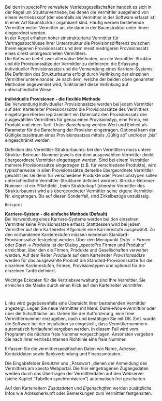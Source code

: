 <!DOCTYPE html>
<html>
<head>
<meta charset="utf-8">
<meta name="viewport" content="width=device-width, initial-scale=1.0">
<title>300_Vermittler_anlegen.md</title>
<link rel="stylesheet" href="https://stackedit.io/res-min/themes/base.css" />
<script type="text/javascript" src="https://cdn.mathjax.org/mathjax/latest/MathJax.js?config=TeX-AMS_HTML"></script>
</head>
<body><div class="container"><p>Bei den in xpectoPro verwaltete Vetriebsgesellschaften handelt es sich in der Regel um Strukturvertriebe, bei denen die Vermittler ausgehend von einem Vertriebskopf (der ebenfalls als Vermittler in der Software erfasst ist) in einer Art Baumsturktur organisiert sind. Häufig werben bestehende Vermittler weiter Vermittler an, die dann in der Baumstruktur unter ihnen eingeordnet werden.  <br>
In der Regel erhalten höher einstrukturierte Vermittler für Vertragsabschlüsse ihrer Unterstruktur die Provisionsdifferenz zwischen Ihrem eigenen Provisionssatz und dem meist niedrigeren Provisionssatz eines direkt untergeordneten Vermittlers. <br>
Die Software bietet zwei alternative Methoden, um die Vermittler-Struktur und die Provisionssätze der Vermittler zu definieren: die Erfassung individueller Provisionssätze und die Verwendung eines Karriere-Systems. Die Definition des Strukturbaums erfolgt durch Verlinkung der einzelnen Vermittler untereinander. Je nach dem, welche der beiden oben genannten Methoden angewendet wird, funktioniert diese Verlinkung auf unterschiedliche Weise.</p>

<p><strong>individuelle Provisionen - die flexible Methode</strong> <br>
Bei Verwendung individueller Provisionssätze werden bei jedem Vermittler auf dem Karteireiter <em>Provisionssätze</em> die Provisionssätze des Vermittlers eingetragen.Hierbei repräsentiert ein Datensatz den Provisionssatz des ausgewählten Vermittlers für genau einen Provisionstyp, eine Firma, ein Produkt und einen Tarif. Unter <em>Berechnung</em> werden Wert und Einheit als Parameter für die Berechnung der Provision eingetragen. Optional kann der Gültigkeitszeitraum eines Provisionssatzes mittels „Gültig ab” und/oder „bis” eingeschränkt werden.</p>

<p>Definition des Vermittler-Strukturbaums: bei den Vermittlern muss untere Struktur-Betreuer-Nummer jeweils der dem ausgewählten Vermittler direkt übergeordnete Vermittler eingetragen werden. Sind bei einem Vermittler mehrere Provisionssätze eingetragen (z.B. für verschiedene Produkte), wird typischerweise in allen Provisionssätze derselbe übergeordnete Vermittler gewählt (es sei denn für verschiedene Produkte  oder Provisionstypen sollen unterschiedliche Vermittler-Strukturen definiert werden). Struktur-Betreuer-Nummer ist ein Pflichtfeld , beim Strukturkopf (oberster Vermittler des Strukturbaums) wird als übergeordneter Vermittler seine eigene Vermittler-Nr. eingetragen. Bis auf diesen Sonderfall, sind Zirkelbezüge unzulässig.  </p>

<pre><code>Beispiel
</code></pre>

<p><strong>Karriere-System - die einfache Methode (Default)</strong> <br>
Bei Verwendung eines Karriere-Systems werden bei den einzelnen Vermittler keine Provisionssätze erfasst. Stattdessen wird bei jedem Vermittler auf dem Karteireiter <em>Allgemein</em> eine Karrierestufe ausgewählt. Zu den vorhandenen Karrierestufen müssen wiederum Standard-Provisionssätze festgelegt werden. Über den Menüpunkt <em>Datei  → Firmen</em> oder <em>Datei → Produkte</em> ist der Dialog „xpectoPro Firmen und Produkte” erreichbar, über den die Firmen, Produkte und Gesellschaften verwaltet werden.  Auf dem Reiter <em>Produkte</em> auf dem Karteireiter <em>Provisionssätze</em> werden für das ausgewählte Produkt die Standard-Provisionssätze für die einzelnen Karrierestufen, Firmen, Provisionstypen und optional für die einzelnen Tarife definiert.</p>

<p>Wichtige Eckdaten für die Vertriebsverwaltung sind Ihre Vermittler. Sie erreichen die Maske durch einen Klick auf den Karteireiter <em>Vermittler</em>.</p>

<p><img src="http://xpecto.github.io/docs/img/img_1426067509382.png" alt="" title=""></p>

<p><img src="http://xpecto.github.io/docs/img/img_1426258420945.png" alt="" title=""></p>

<p>Links wird gegebenenfalls eine Übersicht Ihrer bestehenden Vermittler angezeigt. Legen Sie neue Vermittler mit Menü <em>Datei-&gt;Neu-&gt;Vermittler</em> oder über die Schaltfläche <img src="http://xpecto.github.io/docs/img/img026.png" alt="" title=""> an. Gehen Sie der Aufforderung, eine freie Vermittlernummer einzugeben, nach und bestätigen Sie mit OK. Evtl. wurde die Software bei der Installation so eingestellt, dass Vermittlernummern automatisch fortlaufend vergeben werden. In diesem Fall wird vom Programm die nächste freie Nummer vorgeschlagen. Ansonsten vergeben Sie nach Ihrer vertriebsinternen Richtlinie eine freie Nummer.</p>

<p>Erfassen Sie die vermittlerspezifischen Daten wie Name, Adresse, Kontaktdaten sowie Bankverbindung und Finanzamtdaten.</p>

<p>Die Eingabefelder <em>Benutzer</em> und _Passwort _dienen der Anmeldung des Vermittlers am xpecto Webportal. Die hier eingetragenen Zugangsdaten werden durch das Übertragen der Vermittlerdaten auf den Webserver (siehe Kapitel “Tabellen synchronisieren”) automatisch frei geschalten.</p>

<p>Auf den Karteireitern <em>Zusatzdaten</em> und <em>Eigenschaften</em> werden zusätzliche Infos wie Adressherkunft oder Bemerkungen zum Vermittler festgehalten.</p></div></body>
</html>